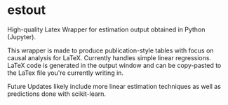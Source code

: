 # estout
High-quality Latex Wrapper for estimation output obtained in Python (Jupyter).

This wrapper is made to produce publication-style tables with focus on causal analysis for LaTeX. Currently handles simple linear regressions.
LaTeX code is generated in the output window and can be copy-pasted to the LaTex file you're currently writing in.

Future Updates likely include more linear estimation techniques as well as predictions done with scikit-learn.
